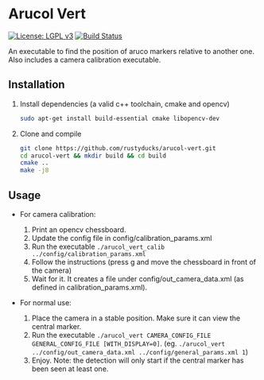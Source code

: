# Arucol Vert
[![License: LGPL v3](https://img.shields.io/badge/License-LGPL%20v3-blue.svg)](https://www.gnu.org/licenses/lgpl-3.0)
[![Build Status](https://github.com/rustyducks/arucol-vert/workflows/Ubuntu%2018.04%20Build/badge.svg)](https://github.com/rustyducks/arucol-vert/actions?query=workflow%3A%22Ubuntu+18.04+Build%22)

An executable to find the position of aruco markers relative to another one. Also includes a camera calibration executable.

## Installation

1. Install dependencies (a valid c++ toolchain, cmake and opencv)

    ```bash
    sudo apt-get install build-essential cmake libopencv-dev
    ```

2. Clone and compile

    ```bash
    git clone https://github.com/rustyducks/arucol-vert.git
    cd arucol-vert && mkdir build && cd build
    cmake ..
    make -j8
    ```

## Usage

* For camera calibration:
    1. Print an opencv chessboard.
    2. Update the config file in config/calibration_params.xml
    3. Run the executable `./arucol_vert_calib ../config/calibration_params.xml`
    4. Follow the instructions (press g and move the chessboard in front of the camera)
    5. Wait for it. It creates a file under config/out_camera_data.xml (as defined in calibration_params.xml).

* For normal use:
    1. Place the camera in a stable position. Make sure it can view the central marker.
    2. Run the executable `./arucol_vert CAMERA_CONFIG_FILE GENERAL_CONFIG_FILE [WITH_DISPLAY=0]`.
        (eg. `./arucol_vert ../config/out_camera_data.xml ../config/general_params.xml 1`)
    3. Enjoy. Note: the detection will only start if the central marker has been seen at least one.

